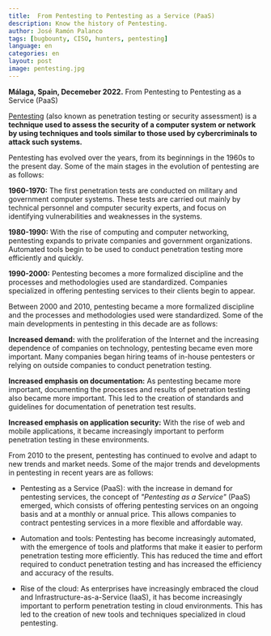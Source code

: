 ```yaml
---
title:  From Pentesting to Pentesting as a Service (PaaS)
description: Know the history of Pentesting.
author: José Ramón Palanco
tags: [bugbounty, CISO, hunters, pentesting]
language: en
categories: en
layout: post
image: pentesting.jpg
---
```


**Málaga, Spain, Decemeber 2022.**  From Pentesting to Pentesting as a Service (PaaS)

[Pentesting](https://www.tarlogic.com/es/pentesting/) (also known as penetration testing or security assessment) is a **technique used to assess the security of a computer system or network by using techniques and tools similar to those used by cybercriminals to attack such systems.**

Pentesting has evolved over the years, from its beginnings in the 1960s to the present day. Some of the main stages in the evolution of pentesting are as follows:

**1960-1970:** The first penetration tests are conducted on military and government computer systems. These tests are carried out mainly by technical personnel and computer security experts, and focus on identifying vulnerabilities and weaknesses in the systems.

**1980-1990:** With the rise of computing and computer networking, pentesting expands to private companies and government organizations. Automated tools begin to be used to conduct penetration testing more efficiently and quickly.

**1990-2000:** Pentesting becomes a more formalized discipline and the processes and methodologies used are standardized. Companies specialized in offering pentesting services to their clients begin to appear.

Between 2000 and 2010, pentesting became a more formalized discipline and the processes and methodologies used were standardized. Some of the main developments in pentesting in this decade are as follows:

**Increased demand:** with the proliferation of the Internet and the increasing dependence of companies on technology, pentesting became even more important. Many companies began hiring teams of in-house pentesters or relying on outside companies to conduct penetration testing.

**Increased emphasis on documentation:** As pentesting became more important, documenting the processes and results of penetration testing also became more important. This led to the creation of standards and guidelines for documentation of penetration test results.

**Increased emphasis on application security:** With the rise of web and mobile applications, it became increasingly important to perform penetration testing in these environments.

From 2010 to the present, pentesting has continued to evolve and adapt to new trends and market needs. Some of the major trends and developments in pentesting in recent years are as follows:

- Pentesting as a Service (PaaS): with the increase in demand for pentesting services, the concept of _"Pentesting as a Service"_ (PaaS) emerged, which consists of offering pentesting services on an ongoing basis and at a monthly or annual price. This allows companies to contract pentesting services in a more flexible and affordable way.

- Automation and tools: Pentesting has become increasingly automated, with the emergence of tools and platforms that make it easier to perform penetration testing more efficiently. This has reduced the time and effort required to conduct penetration testing and has increased the efficiency and accuracy of the results.

- Rise of the cloud: As enterprises have increasingly embraced the cloud and Infrastructure-as-a-Service (IaaS), it has become increasingly important to perform penetration testing in cloud environments. This has led to the creation of new tools and techniques specialized in cloud pentesting.

